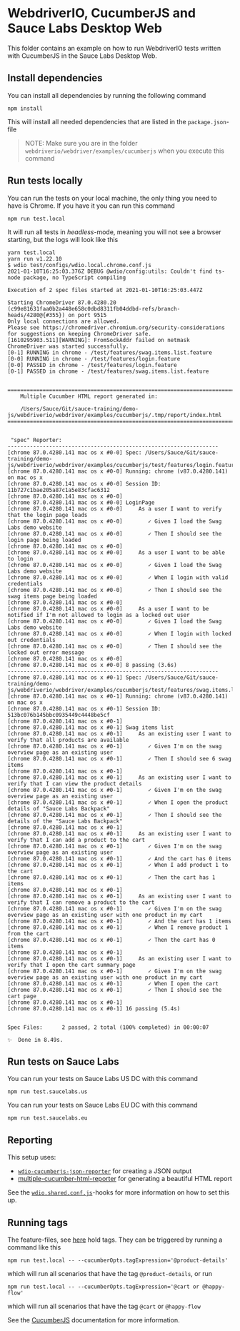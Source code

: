 # WebdriverIO, CucumberJS and Sauce Labs Desktop Web
This folder contains an example on how to run WebdriverIO tests written with CucumberJS in the Sauce Labs Desktop Web.

## Install dependencies
You can install all dependencies by running the following command

    npm install

This will install all needed dependencies that are listed in the `package.json`-file

> NOTE: Make sure you are in the folder `webdriverio/webdriver/examples/cucumberjs` when you execute this command

## Run tests locally
You can run the tests on your local machine, the only thing you need to have is Chrome. If you have it you can run this 
command

    npm run test.local

It will run all tests in *headless*-mode, meaning you will not see a browser starting, but the logs will look like this

```log
yarn test.local       
yarn run v1.22.10
$ wdio test/configs/wdio.local.chrome.conf.js
2021-01-10T16:25:03.376Z DEBUG @wdio/config:utils: Couldn't find ts-node package, no TypeScript compiling

Execution of 2 spec files started at 2021-01-10T16:25:03.447Z

Starting ChromeDriver 87.0.4280.20 (c99e81631faa0b2a448e658c0dbd8311fb04ddbd-refs/branch-heads/4280@{#355}) on port 9515
Only local connections are allowed.
Please see https://chromedriver.chromium.org/security-considerations for suggestions on keeping ChromeDriver safe.
[1610295903.511][WARNING]: FromSockAddr failed on netmask
ChromeDriver was started successfully.
[0-1] RUNNING in chrome - /test/features/swag.items.list.feature
[0-0] RUNNING in chrome - /test/features/login.feature
[0-0] PASSED in chrome - /test/features/login.feature
[0-1] PASSED in chrome - /test/features/swag.items.list.feature


=====================================================================================
    Multiple Cucumber HTML report generated in:

    /Users/Sauce/Git/sauce-training/demo-js/webdriverio/webdriver/examples/cucumberjs/.tmp/report/index.html
=====================================================================================


 "spec" Reporter:
------------------------------------------------------------------
[chrome 87.0.4280.141 mac os x #0-0] Spec: /Users/Sauce/Git/sauce-training/demo-js/webdriverio/webdriver/examples/cucumberjs/test/features/login.feature
[chrome 87.0.4280.141 mac os x #0-0] Running: chrome (v87.0.4280.141) on mac os x
[chrome 87.0.4280.141 mac os x #0-0] Session ID: 11b727c1bae205a87c1a5e83cfac6312
[chrome 87.0.4280.141 mac os x #0-0]
[chrome 87.0.4280.141 mac os x #0-0] LoginPage
[chrome 87.0.4280.141 mac os x #0-0]     As a user I want to verify that the login page loads
[chrome 87.0.4280.141 mac os x #0-0]        ✓ Given I load the Swag Labs demo website
[chrome 87.0.4280.141 mac os x #0-0]        ✓ Then I should see the login page being loaded
[chrome 87.0.4280.141 mac os x #0-0]
[chrome 87.0.4280.141 mac os x #0-0]     As a user I want to be able to login
[chrome 87.0.4280.141 mac os x #0-0]        ✓ Given I load the Swag Labs demo website
[chrome 87.0.4280.141 mac os x #0-0]        ✓ When I login with valid credentials
[chrome 87.0.4280.141 mac os x #0-0]        ✓ Then I should see the swag items page being loaded
[chrome 87.0.4280.141 mac os x #0-0]
[chrome 87.0.4280.141 mac os x #0-0]     As a user I want to be notified if I'm not allowed to login as a locked out user
[chrome 87.0.4280.141 mac os x #0-0]        ✓ Given I load the Swag Labs demo website
[chrome 87.0.4280.141 mac os x #0-0]        ✓ When I login with locked out credentials
[chrome 87.0.4280.141 mac os x #0-0]        ✓ Then I should see the locked out error message
[chrome 87.0.4280.141 mac os x #0-0]
[chrome 87.0.4280.141 mac os x #0-0] 8 passing (3.6s)
------------------------------------------------------------------
[chrome 87.0.4280.141 mac os x #0-1] Spec: /Users/Sauce/Git/sauce-training/demo-js/webdriverio/webdriver/examples/cucumberjs/test/features/swag.items.list.feature
[chrome 87.0.4280.141 mac os x #0-1] Running: chrome (v87.0.4280.141) on mac os x
[chrome 87.0.4280.141 mac os x #0-1] Session ID: 513bc076b145bbc0935449c4448be5cf
[chrome 87.0.4280.141 mac os x #0-1]
[chrome 87.0.4280.141 mac os x #0-1] Swag items list
[chrome 87.0.4280.141 mac os x #0-1]     As an existing user I want to verify that all products are available
[chrome 87.0.4280.141 mac os x #0-1]        ✓ Given I'm on the swag overview page as an existing user
[chrome 87.0.4280.141 mac os x #0-1]        ✓ Then I should see 6 swag items
[chrome 87.0.4280.141 mac os x #0-1]
[chrome 87.0.4280.141 mac os x #0-1]     As an existing user I want to verify that I can view the product details
[chrome 87.0.4280.141 mac os x #0-1]        ✓ Given I'm on the swag overview page as an existing user
[chrome 87.0.4280.141 mac os x #0-1]        ✓ When I open the product details of "Sauce Labs Backpack"
[chrome 87.0.4280.141 mac os x #0-1]        ✓ Then I should see the details of the "Sauce Labs Backpack"
[chrome 87.0.4280.141 mac os x #0-1]
[chrome 87.0.4280.141 mac os x #0-1]     As an existing user I want to verify that I can add a product to the cart
[chrome 87.0.4280.141 mac os x #0-1]        ✓ Given I'm on the swag overview page as an existing user
[chrome 87.0.4280.141 mac os x #0-1]        ✓ And the cart has 0 items
[chrome 87.0.4280.141 mac os x #0-1]        ✓ When I add product 1 to the cart
[chrome 87.0.4280.141 mac os x #0-1]        ✓ Then the cart has 1 items
[chrome 87.0.4280.141 mac os x #0-1]
[chrome 87.0.4280.141 mac os x #0-1]     As an existing user I want to verify that I can remove a product to the cart
[chrome 87.0.4280.141 mac os x #0-1]        ✓ Given I'm on the swag overview page as an existing user with one product in my cart
[chrome 87.0.4280.141 mac os x #0-1]        ✓ And the cart has 1 items
[chrome 87.0.4280.141 mac os x #0-1]        ✓ When I remove product 1 from the cart
[chrome 87.0.4280.141 mac os x #0-1]        ✓ Then the cart has 0 items
[chrome 87.0.4280.141 mac os x #0-1]
[chrome 87.0.4280.141 mac os x #0-1]     As an existing user I want to verify that I open the cart summary page
[chrome 87.0.4280.141 mac os x #0-1]        ✓ Given I'm on the swag overview page as an existing user with one product in my cart
[chrome 87.0.4280.141 mac os x #0-1]        ✓ When I open the cart
[chrome 87.0.4280.141 mac os x #0-1]        ✓ Then I should see the cart page
[chrome 87.0.4280.141 mac os x #0-1]
[chrome 87.0.4280.141 mac os x #0-1] 16 passing (5.4s)


Spec Files:      2 passed, 2 total (100% completed) in 00:00:07 

✨  Done in 8.49s.
```

## Run tests on Sauce Labs
You can run your tests on Sauce Labs US DC with this command

    npm run test.saucelabs.us

You can run your tests on Sauce Labs EU DC with this command

    npm run test.saucelabs.eu

## Reporting
This setup uses:

- [`wdio-cucumberjs-json-reporter`](https://github.com/wswebcreation/wdio-cucumberjs-json-reporter) for creating a JSON
output
- [multiple-cucumber-html-reporter](https://github.com/wswebcreation/multiple-cucumber-html-reporter) for generating a
beautiful HTML report

See the [`wdio.shared.conf.js`](./test/configs/wdio.shared.conf.js)-hooks for more information on how to set this up.

## Running tags
The feature-files, see [here](./test/features) hold tags. They can be triggered by running a command like this

    npm run test.local -- --cucumberOpts.tagExpression='@product-details'
    
which will run all scenarios that have the tag `@product-details`, or run

    npm run test.local -- --cucumberOpts.tagExpression='@cart or @happy-flow'

which will run all scenarios that have the tag `@cart` or `@happy-flow`

See the [CucumberJS](https://cucumber.io/docs/cucumber/api/#tags) documentation for more information.
